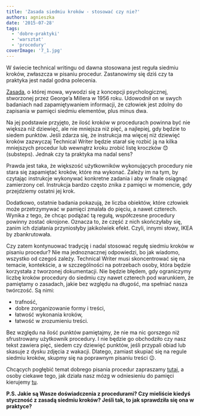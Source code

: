 ```yaml
---
title: 'Zasada siedmiu kroków - stosować czy nie?'
authors: agnieszka
date: '2015-07-28'
tags:
  - 'dobre-praktyki'
  - 'warsztat'
  - 'procedury'
coverImage: '7_1.jpg'
---
```


W świecie technical writingu od dawna stosowana jest reguła siedmiu kroków,
zwłaszcza w pisaniu procedur. Zastanowimy się dziś czy ta praktyka jest nadal
godna polecenia.

<!--truncate-->

[Zasada](https://en.wikipedia.org/wiki/The_Magical_Number_Seven,_Plus_or_Minus_Two),
o której mowa, wywodzi się z koncepcji psychologicznej, stworzonej przez
George’a Millera w 1956 roku. Udowodnił on w swych badaniach nad zapamiętywaniem
informacji, że człowiek jest zdolny do zapisania w pamięci siedmiu elementów,
plus minus dwa.

Na jej podstawie przyjęto, że ilość kroków w procedurach powinna być nie większa
niż dziewięć, ale nie mniejsza niż pięć, a najlepiej, gdy będzie to siedem
punktów. Jeśli zdarza się, że instrukcja ma więcej niż dziewięć kroków zazwyczaj
Technical Writer będzie starał się rozbić ją na kilka mniejszych procedur lub
wewnątrz kroku zrobić listę kroczków 😊 (substeps). Jednak czy ta praktyka ma
nadal sens?

Prawda jest taka, że większość użytkowników wykonujących procedury nie stara się
zapamiętać kroków, które ma wykonać. Zależy im na tym, by czytając instrukcje
wykonywać konkretne zadania i aby w finale osiągnąć zamierzony cel. Instrukcja
bardzo często znika z pamięci w momencie, gdy przejdziemy ostatni jej krok.

Dodatkowo, ostatnie badania pokazują, że liczba obiektów, które człowiek może
przetrzymywać w pamięci zmalała do pięciu, a nawet czterech. Wynika z tego, że
chcąc podążać tą regułą, współczesne procedury powinny zostać okrojone. Oznacza
to, że część z nich skończyłaby się, zanim ich działania przyniosłyby
jakikolwiek efekt. Czyli, innymi słowy, IKEA by zbankrutowała.

Czy zatem kontynuować tradycję i nadal stosować regułę siedmiu kroków w pisaniu
procedur? Nie ma jednoznacznej odpowiedzi, bo jak wiadomo, wszystko od czegoś
zależy. Technical Writer musi skoncentrować się na temacie, kontekście, a w
szczególności na potrzebach osoby, która będzie korzystała z tworzonej
dokumentacji. Nie będzie błędem, gdy ograniczymy liczbę kroków procedury do
siedmiu czy nawet czterech pod warunkiem, że pamiętamy o zasadach, jakie bez
względu na długość, ma spełniać nasza twórczość. Są nimi:

- trafność,
- dobre zorganizowanie formy i treści,
- łatwość wykonania kroków,
- łatwość w zrozumieniu treści.

Bez względu na ilość punktów pamiętajmy, że nie ma nic gorszego niż sfrustrowany
użytkownik procedury. I nie będzie go obchodziło czy nasz tekst zawiera pięć,
siedem czy dziewięć punktów, jeśli przypali obiad lub skasuje z dysku zdjęcia z
wakacji. Dlatego, zamiast skupiać się na regule siedmiu kroków, skupmy się na
poprawnym pisaniu treści 😉.

Chcących pogłębić temat dobrego pisania procedur zapraszamy
[tutaj](../jak-pisac-dobre-instrukcje/index.md), a osoby ciekawe tego, jak
działa nasz mózg w odniesieniu do pamięci kierujemy
[tu](http://www.human-memory.net/types_short.html).

**P.S. Jakie są Wasze doświadczenia z procedurami? Czy mieliście kiedyś
styczność z zasadą siedmiu kroków? Jeśli tak, to jak sprawdziła się ona w
praktyce?**

